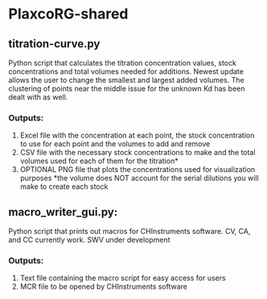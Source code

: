 # PlaxcoRG-shared
## titration-curve.py 
Python script that calculates the titration concentration values, stock concentrations and total volumes needed for additions.
Newest update allows the user to change the smallest and largest added volumes.
The clustering of points near the middle issue for the unknown Kd has been dealt with as well.
### Outputs:
1. Excel file with the concentration at each point, the stock concentration to use for each point and the volumes to add and remove
2. CSV file with the necessary stock concentrations to make and the total volumes used for each of them for the titration*
3. OPTIONAL PNG file that plots the concentrations used for visualization purposes
*the volume does NOT account for the serial dilutions you will make to create each stock
## macro_writer_gui.py:
Python script that prints out macros for CHInstruments software. CV, CA, and CC currently work. SWV under development
### Outputs:
1. Text file containing the macro script for easy access for users
2. MCR file to be opened by CHInstruments software